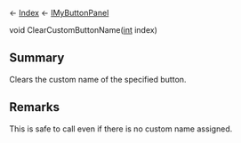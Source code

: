 ← [Index](Api-Index) ← [IMyButtonPanel](SpaceEngineers.Game.ModAPI.Ingame.IMyButtonPanel)

void ClearCustomButtonName([int](System.Int32) index)

## Summary

Clears the custom name of the specified button.

## Remarks

This is safe to call even if there is no custom name assigned.

